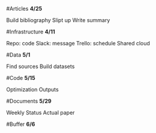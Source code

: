 #Articles **4/25**

  Build bibliography
  Slipt up
  Write summary

#Infrastructure **4/11**

  Repo: code
  Slack: message
  Trello: schedule
  Shared cloud

#Data **5/1**

  Find sources
  Build datasets

#Code **5/15**

  Optimization
  Outputs

#Documents **5/29**

  Weekly Status
  Actual paper

#Buffer **6/6**
